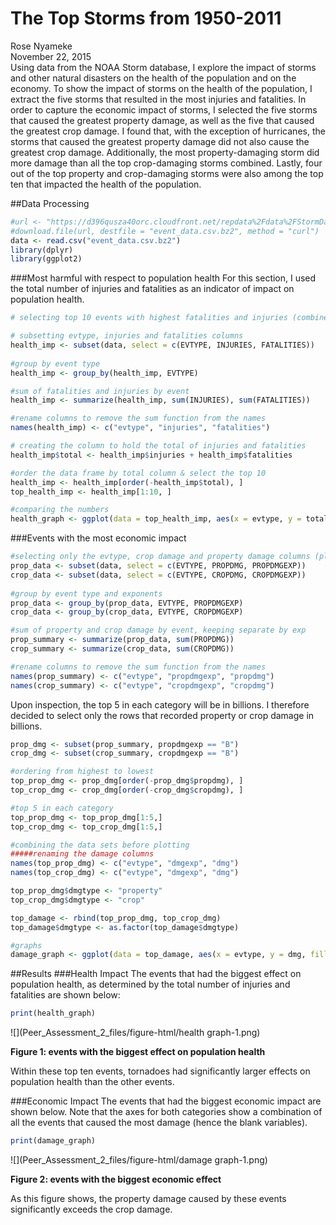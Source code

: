 # The Top Storms from 1950-2011
Rose Nyameke  
November 22, 2015  
Using data from the NOAA Storm database, I explore the impact of storms and other
natural disasters on the health of the population and on the economy.
To show the impact of storms on the health of the population, I extract the
five storms that resulted in the most injuries and fatalities. In order to capture
the economic impact of storms, I selected the five storms that caused the greatest
property damage, as well as the five that caused the greatest crop damage.
I found that, with the exception of hurricanes, the storms that caused the greatest
property damage did not also cause the greatest crop damage. Additionally, the most
property-damaging storm did more damage than all the top crop-damaging storms
combined. Lastly, four out of the top property and crop-damaging storms were also
among the top ten that impacted the health of the population.

##Data Processing

```r
#url <- "https://d396qusza40orc.cloudfront.net/repdata%2Fdata%2FStormData.csv.bz2"
#download.file(url, destfile = "event_data.csv.bz2", method = "curl")
data <- read.csv("event_data.csv.bz2")
library(dplyr)
library(ggplot2)
```

###Most harmful with respect to population health
For this section, I used the total number of injuries and fatalities as an indicator
of impact on population health.


```r
# selecting top 10 events with highest fatalities and injuries (combined)

# subsetting evtype, injuries and fatalities columns
health_imp <- subset(data, select = c(EVTYPE, INJURIES, FATALITIES))
     
#group by event type
health_imp <- group_by(health_imp, EVTYPE)

#sum of fatalities and injuries by event
health_imp <- summarize(health_imp, sum(INJURIES), sum(FATALITIES))

#rename columns to remove the sum function from the names
names(health_imp) <- c("evtype", "injuries", "fatalities")

# creating the column to hold the total of injuries and fatalities
health_imp$total <- health_imp$injuries + health_imp$fatalities

#order the data frame by total column & select the top 10
health_imp <- health_imp[order(-health_imp$total), ]
top_health_imp <- health_imp[1:10, ]

#comparing the numbers
health_graph <- ggplot(data = top_health_imp, aes(x = evtype, y = total)) + geom_bar(stat = "identity") + xlab("Event Type") + ylab("Fatalities and Injuries") + theme(axis.text.x = element_text(angle = 45, hjust = 1))
```

###Events with the most economic impact

```r
#selecting only the evtype, crop damage and property damage columns (plus their exponents)
prop_data <- subset(data, select = c(EVTYPE, PROPDMG, PROPDMGEXP))
crop_data <- subset(data, select = c(EVTYPE, CROPDMG, CROPDMGEXP))
     
#group by event type and exponents
prop_data <- group_by(prop_data, EVTYPE, PROPDMGEXP)
crop_data <- group_by(crop_data, EVTYPE, CROPDMGEXP)

#sum of property and crop damage by event, keeping separate by exp
prop_summary <- summarize(prop_data, sum(PROPDMG))
crop_summary <- summarize(crop_data, sum(CROPDMG))

#rename columns to remove the sum function from the names
names(prop_summary) <- c("evtype", "propdmgexp", "propdmg")
names(crop_summary) <- c("evtype", "cropdmgexp", "cropdmg")
```

Upon inspection, the top 5 in each category will be in billions. I therefore decided to
select only the rows that recorded property or crop damage in billions.


```r
prop_dmg <- subset(prop_summary, propdmgexp == "B")
crop_dmg <- subset(crop_summary, cropdmgexp == "B")

#ordering from highest to lowest
top_prop_dmg <- prop_dmg[order(-prop_dmg$propdmg), ]
top_crop_dmg <- crop_dmg[order(-crop_dmg$cropdmg), ]

#top 5 in each category
top_prop_dmg <- top_prop_dmg[1:5,]
top_crop_dmg <- top_crop_dmg[1:5,]

#combining the data sets before plotting
#####renaming the damage columns
names(top_prop_dmg) <- c("evtype", "dmgexp", "dmg")
names(top_crop_dmg) <- c("evtype", "dmgexp", "dmg")

top_prop_dmg$dmgtype <- "property"
top_crop_dmg$dmgtype <- "crop"

top_damage <- rbind(top_prop_dmg, top_crop_dmg)
top_damage$dmgtype <- as.factor(top_damage$dmgtype)

#graphs
damage_graph <- ggplot(data = top_damage, aes(x = evtype, y = dmg, fill = dmgtype)) + geom_bar(stat = "identity") + xlab("Event Type") + ylab("Damage in billions") + facet_wrap(~dmgtype) + theme(axis.text.x = element_text(angle = 90, hjust = 1))
```

##Results
###Health Impact
The events that had the biggest effect on population health, as determined by the
total number of injuries and fatalities are shown below:

```r
print(health_graph)
```

![](Peer_Assessment_2_files/figure-html/health graph-1.png) 

**Figure 1: events with the biggest effect on population health**

Within these top ten events, tornadoes had significantly larger effects on population health
than the other events.  

###Economic Impact
The events that had the biggest economic impact are shown below. Note that the axes
for both categories show a combination of all the events that caused the most
damage (hence the blank variables).

```r
print(damage_graph)
```

![](Peer_Assessment_2_files/figure-html/damage graph-1.png) 

**Figure 2: events with the biggest economic effect**

As this figure shows, the property damage caused by these events significantly exceeds
the crop damage.
